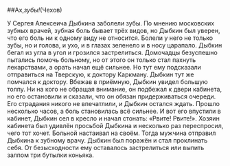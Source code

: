 ##Ах,_зубы!_(Чехов)

У Сергея Алексеича Дыбкина заболели зубы.
По мнению московских зубных врачей, зубная боль бывает трёх видов, но Дыбкин был уверен, что его боль ни к одному виду не относится. Болели у него не только зубы, но и голова, и ухо, и в глазах зеленело и в носу царапало. Дыбкин бегал из угла в угол и грозился застрелиться.
Домочадцы безуспешно пытались помочь больному, но от этого он только стал пахнуть лекарствами, а орать начал ещё сильнее. Но тут ему подсказали отправиться на Тверскую, к доктору Каркману. Дыбкин тут же помчался к доктору.
Вбежав в приёмную, Дыбкин увидел большую толпу. Ни на кого не обращая внимание, он подбежал к двери кабинета, но его остановили и сказали, что он обязан придерживаться очереди. Его страдания никого не впечатлили, и Дыбкин остался ждать.
Прошло несколько часов, а боль становилась всё сильнее. И вот его впустили в кабинет, Дыбкин сел в кресло и начал стонать: «Рвите! Рвите!». Хозяин кабинета был удивлён просьбой Дыбкина и несколько раз переспросил, чего тот хочет. Больной настаивал на своём. Тогда мужчина отправил Дыбкина к зубному врачу.
Дыбкин был поражён и стал проклинать себя. От безысходности ему оставалось застрелиться или выпить залпом три бутылки коньяка.

